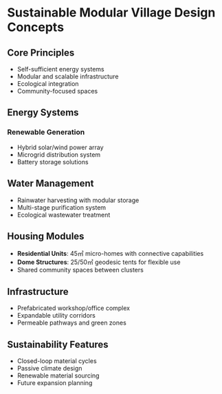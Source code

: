 # Sustainable Modular Village Design Concepts

## Core Principles
- Self-sufficient energy systems
- Modular and scalable infrastructure
- Ecological integration
- Community-focused spaces

## Energy Systems
### Renewable Generation
- Hybrid solar/wind power array
- Microgrid distribution system
- Battery storage solutions

## Water Management
- Rainwater harvesting with modular storage
- Multi-stage purification system
- Ecological wastewater treatment

## Housing Modules
- **Residential Units**: 45㎡ micro-homes with connective capabilities
- **Dome Structures**: 25/50㎡ geodesic tents for flexible use
- Shared community spaces between clusters

## Infrastructure
- Prefabricated workshop/office complex
- Expandable utility corridors
- Permeable pathways and green zones

## Sustainability Features
- Closed-loop material cycles
- Passive climate design
- Renewable material sourcing
- Future expansion planning
